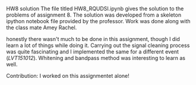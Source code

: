HW8 solution
The file titled HW8_RQUDSI.ipynb gives the solution to the problems of assignment 8. The solution was developed from a skeleton ipython notebook file provided by the professor. Work was done along with the class mate Amey Rachel.

honestly there wasn't much to be done in this assignment, though I did learn a lot of things while doing it.
Carrying out the signal cleaning process was quite fascinating and I implemented the same for a different event (*LVT151012*). Whitening and bandpass method was interesting to learn as well.

Contribution: I worked on this assignmentet alone!
